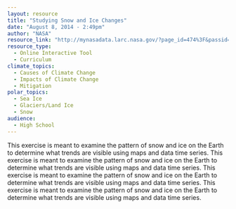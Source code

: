 ```yaml
---
layout: resource
title: "Studying Snow and Ice Changes"
date: "August 8, 2014 - 2:49pm"
author: "NASA"
resource_link: "http://mynasadata.larc.nasa.gov/?page_id=474%3F&passid=69"
resource_type:
  - Online Interactive Tool
  - Curriculum
climate_topics:
  - Causes of Climate Change
  - Impacts of Climate Change
  - Mitigation
polar_topics:
  - Sea Ice
  - Glaciers/Land Ice
  - Snow
audience:
  - High School
---
```


This exercise is meant to examine the pattern of snow and ice on the Earth to determine what trends are visible using maps and data time series.
This exercise is meant to examine the pattern of snow and ice on the Earth to determine what trends are visible using maps and data time series.
This exercise is meant to examine the pattern of snow and ice on the Earth to determine what trends are visible using maps and data time series.
This exercise is meant to examine the pattern of snow and ice on the Earth to determine what trends are visible using maps and data time series.